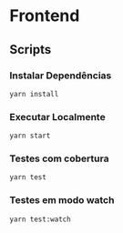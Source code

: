 # Frontend

## Scripts

### Instalar Dependências

```
yarn install
```

### Executar Localmente

```
yarn start
```

### Testes com cobertura

```
yarn test
```

### Testes em modo watch

```
yarn test:watch
```
